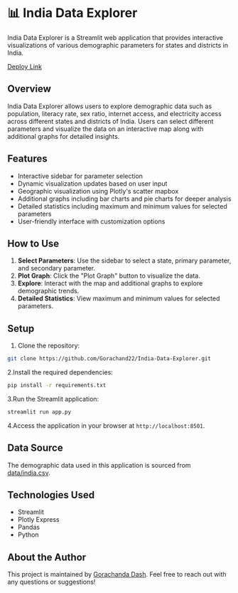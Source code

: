 # 📊 India Data Explorer

India Data Explorer is a Streamlit web application that provides interactive visualizations of various demographic parameters for states and districts in India.

[Deploy Link](https://india-data-explorer-ds9wspo7doe88dzgadsdyk.streamlit.app/)

## Overview

India Data Explorer allows users to explore demographic data such as population, literacy rate, sex ratio, internet access, and electricity access across different states and districts of India. Users can select different parameters and visualize the data on an interactive map along with additional graphs for detailed insights.

## Features

- Interactive sidebar for parameter selection
- Dynamic visualization updates based on user input
- Geographic visualization using Plotly's scatter mapbox
- Additional graphs including bar charts and pie charts for deeper analysis
- Detailed statistics including maximum and minimum values for selected parameters
- User-friendly interface with customization options

## How to Use

1. **Select Parameters**: Use the sidebar to select a state, primary parameter, and secondary parameter.
2. **Plot Graph**: Click the "Plot Graph" button to visualize the data.
3. **Explore**: Interact with the map and additional graphs to explore demographic trends.
4. **Detailed Statistics**: View maximum and minimum values for selected parameters.

## Setup

1. Clone the repository:

```bash
git clone https://github.com/Gorachand22/India-Data-Explorer.git
```

2.Install the required dependencies:

```bash
pip install -r requirements.txt
```

3.Run the Streamlit application:

```bash
streamlit run app.py
```

4.Access the application in your browser at `http://localhost:8501`.

## Data Source

The demographic data used in this application is sourced from [data/india.csv](data/india.csv).

## Technologies Used

- Streamlit
- Plotly Express
- Pandas
- Python

## About the Author

This project is maintained by [Gorachanda Dash](https://github.com/Gorachand22). Feel free to reach out with any questions or suggestions!
